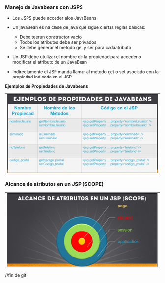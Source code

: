 ### Manejo de Javabeans con JSPS

- Los JSPS puede acceder alos JavaBeans
- Un javaBean es na clase de java que sigue ciertas reglas basicas:
    * Debe teerun constructor vacio
    * Todos los atributos debe ser privados
    * Se debe generar el metodo get y ser para cadaatributo

- Un JSP debe utulizar el nombre de la propiedad para acceder o modificar el atributo de un JavaBean

- Indirectamente el JSP manda llamar al metodo get o set asociado con la propiedad indicada en el JSP

 **Ejemplos de Propiedades de Javabeans**


<table align="center" >
  <tr>
    <td align="center" style="padding=0;width=50%;">
      <img align="center" style="padding=0;" src="../images/javaBeansJSP.png" />
    </td>
  </tr>
</table>

### Alcance de atributos en un JSP (SCOPE)

<table align="center" >
  <tr>
    <td align="center" style="padding=0;width=50%;">
      <img align="center" style="padding=0;" src="../images/Alcance.png" />
    </td>
  </tr>
</table>

//fin de git

